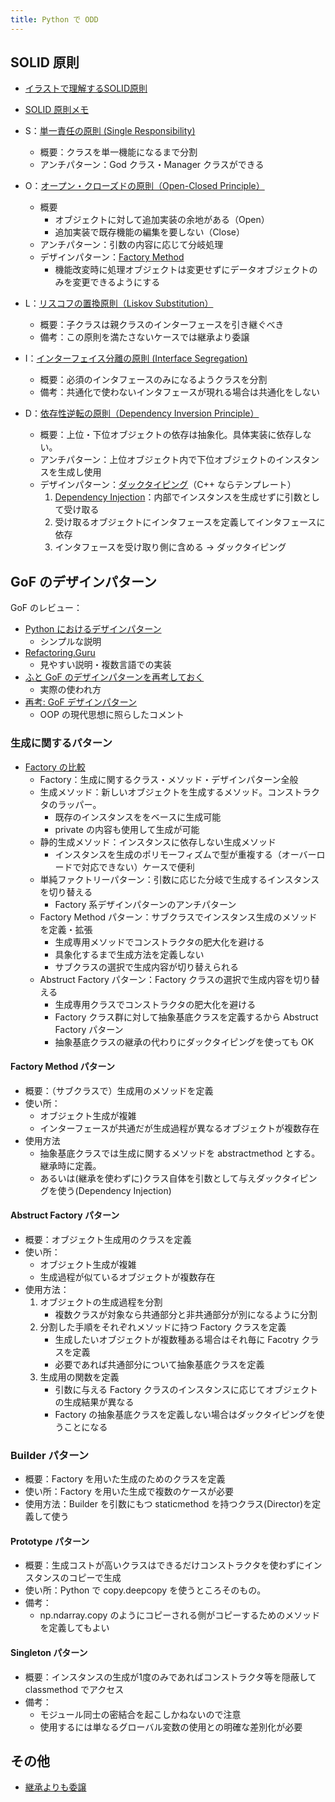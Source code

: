 ```yaml
---
title: Python で ODD
---
```


## SOLID 原則

- [イラストで理解するSOLID原則](https://qiita.com/baby-degu/items/d058a62f145235a0f007)
- [SOLID 原則メモ](https://zenn.dev/megeton/articles/4aaa067fb3a8de)

- S：[単一責任の原則 (Single Responsibility)](https://plainprogram.com/single-responsibility-principle/)
  - 概要：クラスを単一機能になるまで分割
  - アンチパターン：God クラス・Manager クラスができる
- O：[オープン・クローズドの原則（Open-Closed Principle）](https://plainprogram.com/open-closed-principle/)
  - 概要
    - オブジェクトに対して追加実装の余地がある（Open）
    - 追加実装で既存機能の編集を要しない（Close）
  - アンチパターン：引数の内容に応じて分岐処理
  - デザインパターン：[Factory Method](https://qiita.com/k2491p/items/db69dd2dc43a5a678b4f)
    - 機能改変時に処理オブジェクトは変更せずにデータオブジェクトのみを変更できるようにする
- L：[リスコフの置換原則（Liskov Substitution）](https://plainprogram.com/liskov-substitution-principle/)
  - 概要：子クラスは親クラスのインターフェースを引き継ぐべき
  - 備考：この原則を満たさないケースでは継承より委譲
- I：[インターフェイス分離の原則 (Interface Segregation)](https://plainprogram.com/interface-segregation-principle/)
  - 概要：必須のインタフェースのみになるようクラスを分割
  - 備考：共通化で使わないインタフェースが現れる場合は共通化をしない
- D：[依存性逆転の原則（Dependency Inversion Principle）](https://plainprogram.com/dependency-inversion-principle/)
  - 概要：上位・下位オブジェクトの依存は抽象化。具体実装に依存しない。
  - アンチパターン：上位オブジェクト内で下位オブジェクトのインスタンスを生成し使用
  - デザインパターン：[ダックタイピング](https://code-graffiti.com/duck-typing-in-python/)（C++ ならテンプレート）
    1. [Dependency Injection](https://qiita.com/mkgask/items/d984f7f4d94cc39d8e3c)：内部でインスタンスを生成せずに引数として受け取る
    2. 受け取るオブジェクトにインタフェースを定義してインタフェースに依存
    3. インタフェースを受け取り側に含める → ダックタイピング

## GoF のデザインパターン

GoF のレビュー：

- [Python におけるデザインパターン](https://nishi2.info/pydp/)
  - シンプルな説明
- [Refactoring.Guru](https://refactoring.guru/ja)
  - 見やすい説明・複数言語での実装
- [ふと GoF のデザインパターンを再考しておく](http://www.moonmile.net/blog/archives/7678)
  - 実際の使われ方
- [再考: GoF デザインパターン](https://qiita.com/irxground/items/d1f9cc447bafa8db2388)
  - OOP の現代思想に照らしたコメント

### 生成に関するパターン

- [Factory の比較](https://refactoring.guru/ja/design-patterns/factory-comparison)
  - Factory：生成に関するクラス・メソッド・デザインパターン全般
  - 生成メソッド：新しいオブジェクトを生成するメソッド。コンストラクタのラッパー。
    - 既存のインスタンスををベースに生成可能
    - private の内容も使用して生成が可能
  - 静的生成メソッド：インスタンスに依存しない生成メソッド
    - インスタンスを生成のポリモーフィズムで型が重複する（オーバーロードで対応できない）ケースで便利
  - 単純ファクトリーパターン：引数に応じた分岐で生成するインスタンスを切り替える
    - Factory 系デザインパターンのアンチパターン
  - Factory Method パターン：サブクラスでインスタンス生成のメソッドを定義・拡張
    - 生成専用メソッドでコンストラクタの肥大化を避ける
    - 具象化するまで生成方法を定義しない
    - サブクラスの選択で生成内容が切り替えられる
  - Abstruct Factory パターン：Factory クラスの選択で生成内容を切り替える
    - 生成専用クラスでコンストラクタの肥大化を避ける
    - Factory クラス群に対して抽象基底クラスを定義するから Abstruct Factory パターン
    - 抽象基底クラスの継承の代わりにダックタイピングを使っても OK

#### Factory Method パターン

- 概要：（サブクラスで）生成用のメソッドを定義
- 使い所：
  - オブジェクト生成が複雑
  - インターフェースが共通だが生成過程が異なるオブジェクトが複数存在
- 使用方法
  - 抽象基底クラスでは生成に関するメソッドを abstractmethod とする。継承時に定義。
  - あるいは(継承を使わずに)クラス自体を引数として与えダックタイピングを使う(Dependency Injection)

#### Abstruct Factory パターン

- 概要：オブジェクト生成用のクラスを定義
- 使い所：
  - オブジェクト生成が複雑
  - 生成過程が似ているオブジェクトが複数存在
- 使用方法：
    1. オブジェクトの生成過程を分割
       - 複数クラスが対象なら共通部分と非共通部分が別になるように分割
    2. 分割した手順をそれぞれメソッドに持つ Factory クラスを定義
       - 生成したいオブジェクトが複数種ある場合はそれ毎に Facotry クラスを定義
       - 必要であれば共通部分について抽象基底クラスを定義
    3. 生成用の関数を定義
       - 引数に与える Factory クラスのインスタンスに応じてオブジェクトの生成結果が異なる
       - Factory の抽象基底クラスを定義しない場合はダックタイピングを使うことになる

### Builder パターン

- 概要：Factory を用いた生成のためのクラスを定義
- 使い所：Factory を用いた生成で複数のケースが必要
- 使用方法：Builder を引数にもつ staticmethod を持つクラス(Director)を定義して使う

#### Prototype パターン

- 概要：生成コストが高いクラスはできるだけコンストラクタを使わずにインスタンスのコピーで生成
- 使い所：Python で copy.deepcopy を使うところそのもの。
- 備考：
  - np.ndarray.copy のようにコピーされる側がコピーするためのメソッドを定義してもよい

#### Singleton パターン

- 概要：インスタンスの生成が1度のみであればコンストラクタ等を隠蔽して classmethod でアクセス
- 備考：
  - モジュール同士の密結合を起こしかねないので注意
  - 使用するには単なるグローバル変数の使用との明確な差別化が必要

## その他

- [継承よりも委譲](https://qiita.com/kotetsu75/items/4b903023001f157554a4)
